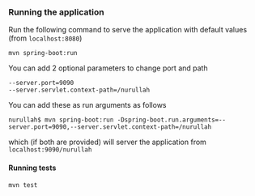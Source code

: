 

### Running the application

Run the following command to serve the application with default values (from `localhost:8080`)

    mvn spring-boot:run
    
You can add 2 optional parameters to change port and path

    --server.port=9090
    --server.servlet.context-path=/nurullah
    
You can add these as run arguments as follows

    nurullah$ mvn spring-boot:run -Dspring-boot.run.arguments=--server.port=9090,--server.servlet.context-path=/nurullah

which (if both are provided) will server the application from `localhost:9090/nurullah`
    

#### Running tests

    mvn test
